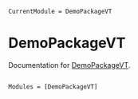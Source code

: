 ```@meta
CurrentModule = DemoPackageVT
```

# DemoPackageVT

Documentation for [DemoPackageVT](https://github.com/verathor14/DemoPackageVT.jl).

```@index
```

```@autodocs
Modules = [DemoPackageVT]
```
